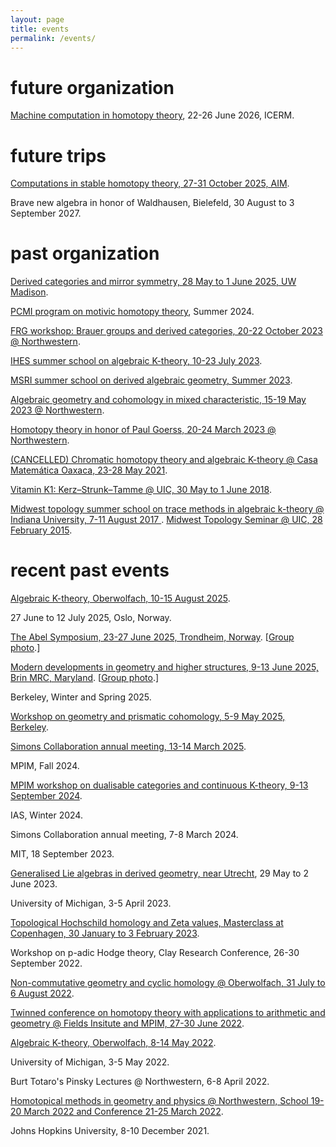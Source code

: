 ```yaml
---
layout: page
title: events
permalink: /events/
---
```


<h1>future organization</h1>

<a href="https://icerm.brown.edu/program/topical_workshop/tw-26-mch">Machine computation in homotopy theory</a>, 22-26 June 2026, ICERM.



<h1>future trips</h1>

<a href="https://aimath.org/workshops/upcoming/compstabhom/">Computations in stable homotopy
theory, 27-31 October 2025, AIM</a>.

Brave new algebra in honor of Waldhausen, Bielefeld, 30 August to 3 September 2027.





<h1>past organization</h1>

<a href="https://people.math.wisc.edu/~caldararu/frgconf/">Derived categories and mirror symmetry,
28 May to 1 June 2025, UW Madison</a>.


[PCMI program on motivic homotopy theory](https://www.ias.edu/pcmi/pcmi-2024-research-program), Summer 2024.

<a href="../workshops/202303-frg.html">FRG workshop: Brauer groups and derived categories,
    20-22 October 2023 @ Northwestern</a>.


<a href="https://indico.math.cnrs.fr/event/8837/">IHES summer school on algebraic K-theory, 10-23 July 2023</a>.

<a href="https://www.msri.org/summer_schools/992">MSRI summer school on derived algebraic geometry, Summer 2023</a>.

<a href="../workshops/202302-bhatt.html">Algebraic geometry and cohomology in mixed characteristic,
    15-19 May 2023 @ Northwestern</a>.

<a href="../workshops/202301-goerss.html">Homotopy theory in honor of Paul Goerss, 20-24 March 2023 @
Northwestern</a>.

<a href="https://www.birs.ca/events/2021/5-day-workshops/21w5174">(CANCELLED)
Chromatic homotopy theory and algebraic K-theory @ Casa
Matemática Oaxaca, 23-28 May 2021</a>.

<a href="https://math.northwestern.edu/~antieau/vk1.html">Vitamin K1:
Kerz–Strunk–Tamme @ UIC, 30 May to 1 June 2018</a>.

<a href="https://math.northwestern.edu/~antieau/mtss-2017.html">
Midwest topology summer school on trace methods in algebraic k-theory @ Indiana University, 7-11 August 2017
</a>.

<a href="https://math.northwestern.edu/~antieau/mts-w2015.html">
Midwest Topology Seminar @ UIC, 28 February 2015</a>.





<h1>recent past events</h1>

<a href="https://www.mfo.de/occasion/2533/www_view">Algebraic K-theory,
Oberwolfach, 10-15 August 2025</a>.

27 June to 12 July 2025, Oslo, Norway.

<a href="https://www.math.ntnu.no/Abel2025/">The Abel Symposium, 23-27 June 2025, Trondheim, Norway</a>. [<a href="https://www.math.ntnu.no/Abel2025/images/AbelSymp-1.jpg">Group photo</a>.]

<a href="https://brinmrc.umd.edu/programs/workshops/summer25/summer25-workshop-modern.html">Modern
developments in geometry and higher structures, 9-13 June 2025, Brin MRC, Maryland</a>. [<a
href="https://brinmrc.umd.edu/programs/workshops/summer25/summer25-workshop-modern_files/gallery_image-1944.png">Group
photo</a>.]

Berkeley, Winter and Spring 2025.

<a href="https://sites.google.com/berkeley.edu/prismsinberkeley/home">Workshop on geometry and
prismatic cohomology, 5-9 May 2025, Berkeley</a>.

<a
href="https://www.simonsfoundation.org/event/simons-collaboration-on-perfection-in-algebra-geometry-and-topology-annual-meeting-2025/">
Simons Collaboration annual meeting, 13-14 March 2025</a>.

MPIM, Fall 2024.

<a href="https://www.mpim-bonn.mpg.de/dualcat2024">MPIM workshop on dualisable categories and continuous K-theory, 9-13 September 2024</a>.

IAS, Winter 2024.

Simons Collaboration annual meeting, 7-8 March 2024.

MIT, 18 September 2023.

<a href="https://derivedutrecht2023.github.io/workshop/">Generalised Lie algebras in derived geometry, near Utrecht</a>, 29 May to 2 June 2023.

University of Michigan, 3-5 April 2023.

<a href="https://www.math.ku.dk/english/calendar/events/zeta-values">Topological Hochschild homology and Zeta values, Masterclass at Copenhagen, 30 January to 3 February
2023</a>.

Workshop on p-adic Hodge theory, Clay Research Conference, 26-30 September 2022.

<a href="https://www.mfo.de/occasion/2231/www_view">Non-commutative geometry
and cyclic homology @ Oberwolfach, 31 July to 6 August 2022</a>.

<a href="https://www.mpim-bonn.mpg.de/node/10868">Twinned conference on
homotopy theory with applications to arithmetic and geometry @ Fields Insitute
and MPIM, 27-30 June 2022</a>.

<a href="https://www.mfo.de/occasion/2219/www_view">Algebraic K-theory,
Oberwolfach, 8-14 May 2022</a>.

University of Michigan, 3-5 May 2022.

Burt Totaro's Pinsky Lectures @ Northwestern, 6-8 April 2022.

<a href="https://sites.northwestern.edu/hmgp/">Homotopical methods in geometry and physics @ Northwestern, School 19-20 March
2022 and Conference 21-25 March 2022</a>.

Johns Hopkins University, 8-10 December 2021.

